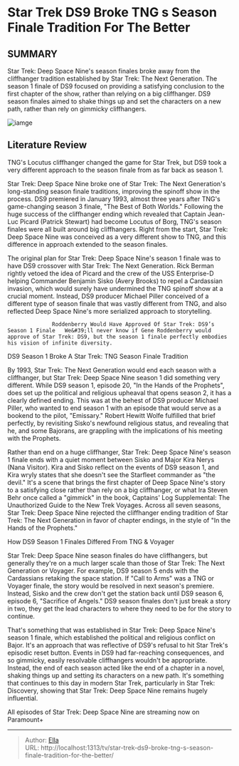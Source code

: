 # Star Trek DS9 Broke TNG s Season Finale Tradition For The Better


## SUMMARY 



  Star Trek: Deep Space Nine&#39;s season finales broke away from the cliffhanger tradition established by Star Trek: The Next Generation.   The season 1 finale of DS9 focused on providing a satisfying conclusion to the first chapter of the show, rather than relying on a big cliffhanger.   DS9 season finales aimed to shake things up and set the characters on a new path, rather than rely on gimmicky cliffhangers.  

![iamge](https://static1.srcdn.com/wordpress/wp-content/uploads/2024/01/star-trek-ds9-no-cliffhangers-tng.jpg)

## Literature Review
TNG&#39;s Locutus cliffhanger changed the game for Star Trek, but DS9 took a very different approach to the season finale from as far back as season 1.




Star Trek: Deep Space Nine broke one of Star Trek: The Next Generation&#39;s long-standing season finale traditions, improving the spinoff show in the process. DS9 premiered in January 1993, almost three years after TNG&#39;s game-changing season 3 finale, &#34;The Best of Both Worlds.&#34; Following the huge success of the cliffhanger ending which revealed that Captain Jean-Luc Picard (Patrick Stewart) had become Locutus of Borg, TNG&#39;s season finales were all built around big cliffhangers. Right from the start, Star Trek: Deep Space Nine was conceived as a very different show to TNG, and this difference in approach extended to the season finales.




The original plan for Star Trek: Deep Space Nine&#39;s season 1 finale was to have DS9 crossover with Star Trek: The Next Generation. Rick Berman rightly vetoed the idea of Picard and the crew of the USS Enterprise-D helping Commander Benjamin Sisko (Avery Brooks) to repel a Cardassian invasion, which would surely have undermined the TNG spinoff show at a crucial moment. Instead, DS9 producer Michael Piller conceived of a different type of season finale that was vastly different from TNG, and also reflected Deep Space Nine&#39;s more serialized approach to storytelling.

                  Roddenberry Would Have Approved Of Star Trek: DS9’s Season 1 Finale   We&#39;ll never know if Gene Roddenberry would approve of Star Trek: DS9, but the season 1 finale perfectly embodies his vision of infinite diversity.    


 DS9 Season 1 Broke A Star Trek: TNG Season Finale Tradition 
          




By 1993, Star Trek: The Next Generation would end each season with a cliffhanger, but Star Trek: Deep Space Nine season 1 did something very different. While DS9 season 1, episode 20, &#34;In the Hands of the Prophets&#34;, does set up the political and religious upheaval that opens season 2, it has a clearly defined ending. This was at the behest of DS9 producer Michael Piller, who wanted to end season 1 with an episode that would serve as a bookend to the pilot, &#34;Emissary.&#34; Robert Hewitt Wolfe fulfilled that brief perfectly, by revisiting Sisko&#39;s newfound religious status, and revealing that he, and some Bajorans, are grappling with the implications of his meeting with the Prophets.

Rather than end on a huge cliffhanger, Star Trek: Deep Space Nine&#39;s season 1 finale ends with a quiet moment between Sisko and Major Kira Nerys (Nana Visitor). Kira and Sisko reflect on the events of DS9 season 1, and Kira wryly states that she doesn&#39;t see the Starfleet commander as &#34;the devil.&#34; It&#39;s a scene that brings the first chapter of Deep Space Nine&#39;s story to a satisfying close rather than rely on a big cliffhanger, or what Ira Steven Behr once called a &#34;gimmick&#34; in the book, Captains&#39; Log Supplemental: The Unauthorized Guide to the New Trek Voyages. Across all seven seasons, Star Trek: Deep Space Nine rejected the cliffhanger ending tradition of Star Trek: The Next Generation in favor of chapter endings, in the style of &#34;In the Hands of the Prophets.&#34;






 How DS9 Season 1 Finales Differed From TNG &amp; Voyager 
          

Star Trek: Deep Space Nine season finales do have cliffhangers, but generally they&#39;re on a much larger scale than those of Star Trek: The Next Generation or Voyager. For example, DS9 season 5 ends with the Cardassians retaking the space station. If &#34;Call to Arms&#34; was a TNG or Voyager finale, the story would be resolved in next season&#39;s premiere. Instead, Sisko and the crew don&#39;t get the station back until DS9 season 6, episode 6, &#34;Sacrifice of Angels.&#34; DS9 season finales don&#39;t just break a story in two, they get the lead characters to where they need to be for the story to continue.

That&#39;s something that was established in Star Trek: Deep Space Nine&#39;s season 1 finale, which established the political and religious conflict on Bajor. It&#39;s an approach that was reflective of DS9&#39;s refusal to hit Star Trek&#39;s episodic reset button. Events in DS9 had far-reaching consequences, and so gimmicky, easily resolvable cliffhangers wouldn&#39;t be appropriate. Instead, the end of each season acted like the end of a chapter in a novel, shaking things up and setting its characters on a new path. It&#39;s something that continues to this day in modern Star Trek, particularly in Star Trek: Discovery, showing that Star Trek: Deep Space Nine remains hugely influential.






All episodes of Star Trek: Deep Space Nine are streaming now on Paramount&#43;





---

> Author: [Ella](https://instagram.hk.cn/)  
> URL: http://localhost:1313/tv/star-trek-ds9-broke-tng-s-season-finale-tradition-for-the-better/  


